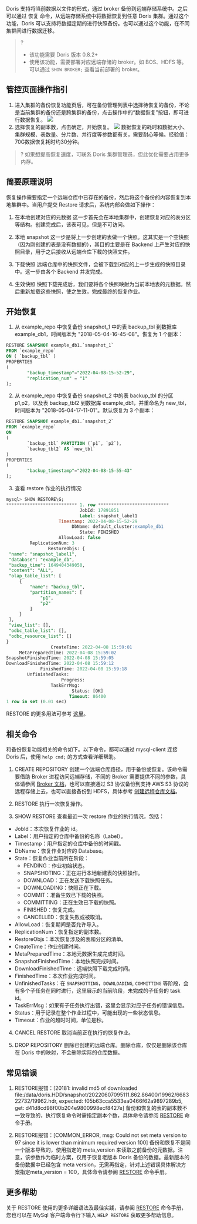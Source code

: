 Doris 支持将当前数据以文件的形式，通过 broker 备份到远端存储系统中。之后可以通过 恢复 命令，从远端存储系统中将数据恢复到任意 Doris 集群。通过这个功能，Doris 可以支持将数据定期的进行快照备份。也可以通过这个功能，在不同集群间进行数据迁移。

>? 
>- 该功能需要 Doris 版本 0.8.2+
>- 使用该功能，需要部署对应远端存储的 broker。如 BOS、HDFS 等。可以通过 `SHOW BROKER;` 查看当前部署的 broker。

## 管控页面操作指引
1. 进入集群的备份恢复功能页后，可在备份管理列表中选择待恢复的备份，不论是当前集群的备份还是跨集群的备份，点击操作中的“数据恢复”按钮，即可进行数据恢复。
 ![](https://qcloudimg.tencent-cloud.cn/raw/0a4c7a2801693fcdb2228886bfe4d286.png)
2. 选择恢复的副本数，点击确定，开始恢复。
![](https://qcloudimg.tencent-cloud.cn/raw/b5050848f54ba7bcf4d18c80ba0e0f50.png)
数据恢复的耗时和数据大小、集群规模、表数量、分片数、并行度等参数都有关，需要耐心等候。经验值：70G数据恢复耗时约30分钟。
>? 如果想提高恢复速度，可联系 Doris 集群管理员，但此优化需要占用更多内存。

## 简要原理说明
恢复操作需要指定一个远端仓库中已存在的备份，然后将这个备份的内容恢复到本地集群中。当用户提交 Restore 请求后，系统内部会做如下操作：
1. 在本地创建对应的元数据
这一步首先会在本地集群中，创建恢复对应的表分区等结构。创建完成后，该表可见，但是不可访问。

2. 本地 snapshot
这一步是将上一步创建的表做一个快照。这其实是一个空快照（因为刚创建的表是没有数据的），其目的主要是在 Backend 上产生对应的快照目录，用于之后接收从远端仓库下载的快照文件。

3. 下载快照
远端仓库中的快照文件，会被下载到对应的上一步生成的快照目录中。这一步由各个 Backend 并发完成。

4. 生效快照
快照下载完成后，我们要将各个快照映射为当前本地表的元数据。然后重新加载这些快照，使之生效，完成最终的恢复作业。

## 开始恢复
1. 从 example_repo 中恢复备份 snapshot_1 中的表 backup_tbl 到数据库 example_db1，时间版本为 "2018-05-04-16-45-08"。恢复为 1 个副本：
```sql
RESTORE SNAPSHOT example_db1.`snapshot_1`
FROM `example_repo`
ON ( `backup_tbl` )
PROPERTIES
(
		"backup_timestamp"="2022-04-08-15-52-29",
		"replication_num" = "1"
);
```

2. 从 example_repo 中恢复备份 snapshot_2 中的表 backup_tbl 的分区 p1,p2，以及表 backup_tbl2 到数据库 example_db1，并重命名为 new_tbl，时间版本为 "2018-05-04-17-11-01"。默认恢复为 3 个副本：
```sql
RESTORE SNAPSHOT example_db1.`snapshot_2`
FROM `example_repo`
ON
(
		`backup_tbl` PARTITION (`p1`, `p2`),
		`backup_tbl2` AS `new_tbl`
)
PROPERTIES
(
		"backup_timestamp"="2022-04-08-15-55-43"
);
```

3. 查看 restore 作业的执行情况:
```sql
mysql> SHOW RESTORE\G;
*************************** 1. row ***************************
							JobId: 17891851
							Label: snapshot_label1
					Timestamp: 2022-04-08-15-52-29
						 DbName: default_cluster:example_db1
							State: FINISHED
					AllowLoad: false
		 ReplicationNum: 3
				RestoreObjs: {
 "name": "snapshot_label1",
 "database": "example_db",
 "backup_time": 1649404349050,
 "content": "ALL",
 "olap_table_list": [
	 {
		 "name": "backup_tbl",
		 "partition_names": [
			 "p1",
			 "p2"
		 ]
	 }
 ],
 "view_list": [],
 "odbc_table_list": [],
 "odbc_resource_list": []
}
				 CreateTime: 2022-04-08 15:59:01
	 MetaPreparedTime: 2022-04-08 15:59:02
SnapshotFinishedTime: 2022-04-08 15:59:05
DownloadFinishedTime: 2022-04-08 15:59:12
			 FinishedTime: 2022-04-08 15:59:18
		UnfinishedTasks:
					 Progress:
				 TaskErrMsg:
						 Status: [OK]
						Timeout: 86400
1 row in set (0.01 sec)
```

RESTORE 的更多用法可参考 [这里](../../sql-manual/sql-reference/Data-Definition-Statements/Backup-and-Restore/RESTORE.md)。

## 相关命令
和备份恢复功能相关的命令如下。以下命令，都可以通过 mysql-client 连接 Doris 后，使用 `help cmd;` 的方式查看详细帮助。
1. CREATE REPOSITORY
创建一个远端仓库路径，用于备份或恢复。该命令需要借助 Broker 进程访问远端存储，不同的 Broker 需要提供不同的参数，具体请参阅 [Broker 文档](https://doris.apache.org/zh-CN/docs/dev/advanced/broker)，也可以直接通过 S3 协议备份到支持 AWS S3 协议的远程存储上去，也可以直接备份到 HDFS，具体参考 [创建远程仓库文档](https://doris.apache.org/zh-CN/docs/dev/sql-manual/sql-reference/Data-Definition-Statements/Backup-and-Restore/CREATE-REPOSITORY)。
2. RESTORE
执行一次恢复操作。

3. SHOW RESTORE
查看最近一次 restore 作业的执行情况，包括：
 - JobId：本次恢复作业的 id。
 - Label：用户指定的仓库中备份的名称（Label）。
 - Timestamp：用户指定的仓库中备份的时间戳。
 - DbName：恢复作业对应的 Database。
 - State：恢复作业当前所在阶段：
	 - PENDING：作业初始状态。
	 - SNAPSHOTING：正在进行本地新建表的快照操作。
	 - DOWNLOAD：正在发送下载快照任务。
	 - DOWNLOADING：快照正在下载。
	 - COMMIT：准备生效已下载的快照。
	 - COMMITTING：正在生效已下载的快照。
	 - FINISHED：恢复完成。
	 - CANCELLED：恢复失败或被取消。
 - AllowLoad：恢复期间是否允许导入。
 - ReplicationNum：恢复指定的副本数。
 - RestoreObjs：本次恢复涉及的表和分区的清单。
 - CreateTime：作业创建时间。
 - MetaPreparedTime：本地元数据生成完成时间。
 - SnapshotFinishedTime：本地快照完成时间。
 - DownloadFinishedTime：远端快照下载完成时间。
 - FinishedTime：本次作业完成时间。
 - UnfinishedTasks：在 `SNAPSHOTTING`，`DOWNLOADING`, `COMMITTING` 等阶段，会有多个子任务在同时进行，这里展示的当前阶段，未完成的子任务的 task id。
 - TaskErrMsg：如果有子任务执行出错，这里会显示对应子任务的错误信息。
 - Status：用于记录在整个作业过程中，可能出现的一些状态信息。
 - Timeout：作业的超时时间，单位是秒。

4. CANCEL RESTORE
取消当前正在执行的恢复作业。

5. DROP REPOSITORY
删除已创建的远端仓库。删除仓库，仅仅是删除该仓库在 Doris 中的映射，不会删除实际的仓库数据。

## 常见错误
1. RESTORE报错：[20181: invalid md5 of downloaded file:/data/doris.HDD/snapshot/20220607095111.862.86400/19962/668322732/19962.hdr, expected: f05b63cca5533ea0466f62a9897289b5, get: d41d8cd98f00b204e9800998ecf8427e]
备份和恢复的表的副本数不一致导致的，执行恢复命令时需指定副本个数，具体命令请参阅 [RESTORE](https://doris.apache.org/zh-CN/docs/dev/sql-manual/sql-reference/Data-Definition-Statements/Backup-and-Restore/RESTORE) 命令手册。

2. RESTORE报错：[COMMON_ERROR, msg: Could not set meta version to 97 since it is lower than minimum required version 100]
备份和恢复不是同一个版本导致的，使用指定的 meta_version 来读取之前备份的元数据。注意，该参数作为临时方案，仅用于恢复老版本 Doris 备份的数据。最新版本的备份数据中已经包含 meta version，无需再指定，针对上述错误具体解决方案指定meta_version = 100，具体命令请参阅 [RESTORE](https://doris.apache.org/zh-CN/docs/dev/sql-manual/sql-reference/Data-Definition-Statements/Backup-and-Restore/RESTORE) 命令手册。

## 更多帮助
关于 RESTORE 使用的更多详细语法及最佳实践，请参阅 [RESTORE](https://doris.apache.org/zh-CN/docs/dev/sql-manual/sql-reference/Data-Definition-Statements/Backup-and-Restore/RESTORE) 命令手册，您也可以在 MySql 客户端命令行下输入 `HELP RESTORE` 获取更多帮助信息。
